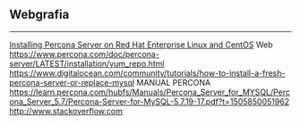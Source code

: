 ## Webgrafia
***
[Installing Percona Server on Red Hat Enterprise Linux and CentOS](https://www.percona.com/doc/percona-server/LATEST/installation/yum_repo.html)
Web
https://www.percona.com/doc/percona-server/LATEST/installation/yum_repo.html
https://www.digitalocean.com/community/tutorials/how-to-install-a-fresh-percona-server-or-replace-mysql
MANUAL PERCONA https://learn.percona.com/hubfs/Manuals/Percona_Server_for_MYSQL/Percona_Server_5.7/Percona-Server-for-MySQL-5.7.19-17.pdf?t=1505850051962
http://www.stackoverflow.com
